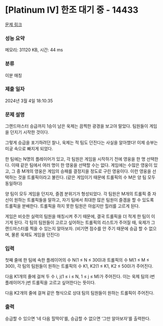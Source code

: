 # [Platinum IV] 한조 대기 중 - 14433 

[문제 링크](https://www.acmicpc.net/problem/14433) 

### 성능 요약

메모리: 31120 KB, 시간: 44 ms

### 분류

이분 매칭

### 제출 일자

2024년 3월 4일 18:10:35

### 문제 설명

<p>그랜드마스터 승급까지 1승이 남은 욱제는 끔찍한 광경을 보고야 말았다. 팀원들이 게임을 던지기 시작한 것이다.</p>

<p>그렇게 승급을 포기하려던 찰나, 욱제는 적 팀도 던진다는 사실을 알아챘다! 이제 승부는 미궁 속으로 빠지게 되었다.</p>

<p>한 팀에는 N명의 플레이어가 있고, 각 팀원은 게임을 시작하기 전에 영웅을 한 명 선택한다. 이때 같은 팀에서 여러 명이 한 영웅을 선택할 수는 없다. 게임에는 수많은 영웅이 있고, 그 중 M개의 영웅은 게임의 승패를 결정지을 정도로 구린 영웅이다. 이런 영웅을 선택하는 것을 트롤픽이라고 불린다. (같은 게임이기 때문에 트롤픽의 수 M은 양 팀 모두 동일하다)</p>

<p>양 팀이 모두 게임을 던지자, 즐겜 분위기가 형성되었다. 각 팀원은 M개의 트롤픽 중 자신이 원하는 트롤픽들을 말하고, 자기 팀에서 최대한 많은 팀원이 즐겜을 할 수 있도록 트롤픽을 분배한다. 트롤픽을 하지 못한 팀원은 아쉽지만 힐러를 고르게 된다.</p>

<p>게임은 비슷한 실력의 팀원을 매칭시켜 주기 때문에, 결국 트롤픽을 더 적게 한 팀이 이기게 된다. 각 팀의 팀원들이 고르고 싶어하는 트롤픽의 리스트가 주어질 때, 욱제가 그랜드마스터를 찍을 수 있는지 알아보자. (비기면 점수를 안 주기 때문에 승급 할 수 없으며, 물론 욱제도 게임을 던진다)</p>

### 입력 

 <p>첫째 줄에 한 팀에 속한 플레이어의 수 N(1 ≤ N ≤ 300)과 트롤픽의 수 M(1 ≤ M ≤ 300), 각 팀의 팀원들이 원하는 트롤픽의 수 K1, K2(1 ≤ K1, K2 ≤ 500)가 주어진다.</p>

<p>다음 K1개의 줄에 걸쳐 두 수 i, j(1 ≤ i ≤ N, 1 ≤ j ≤ M)가 주어진다. 이는 욱제 팀의 i번 플레이어가 j번 트롤픽을 고르고 싶어한다는 뜻이다.</p>

<p>다음 K2개의 줄에 걸쳐 같은 형식으로 상대 팀의 팀원들이 원하는 트롤픽이 주어진다.</p>

### 출력 

 <p>승급할 수 있으면 ‘네 다음 힐딱이’를, 승급할 수 없으면 ‘그만 알아보자’를 출력한다.</p>

